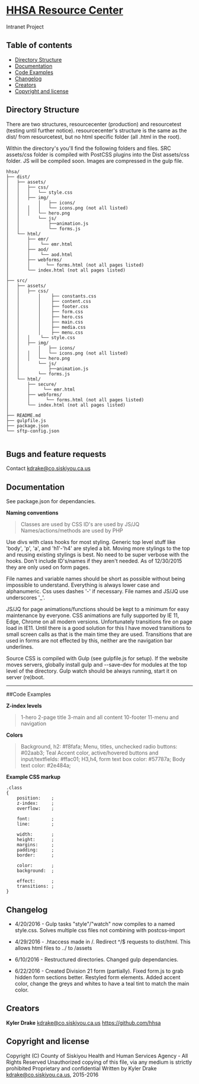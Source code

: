 # [HHSA Resource Center](http://resourcecenter.hsd.lan)
Intranet Project

## Table of contents

* [Directory Structure](#directory-structure)
* [Documentation](#documentation)
* [Code Examples](#code-examples)
* [Changelog](#changelog)
* [Creators](#creators)
* [Copyright and license](#copyright-and-license)

## Directory Structure
There are two structures, resourcecenter (production) and resourcetest (testing until further notice). resourcecenter's structure is the same as the dist/ from resourcetest, but no html specific folder (all .html in the root).

Within the directory's you'll find the following folders and files. SRC assets/css folder is compiled with PostCSS plugins into the Dist assets/css folder. JS will be compiled soon. Images are compressed in the gulp file.

```
hhsa/
├── dist/
│	├── assets/
│	│	├── css/
│	│	│   └── style.css
│	│	├── img/
│	│   	│   ├── icons/
│	│	│   │	└── icons.png (not all listed)
│	│	│   └── hero.png
│	│       └── js/
│	│   	    ├──animation.js
│	│           └── forms.js
│	└── html/		
│	    ├── emr/
│	    │	 └── emr.html
│	    ├── aod/
│	    │    └── aod.html
│	    ├── webforms/
│	    │	   └── forms.html (not all pages listed)
│	    └── index.html (not all pages listed)
│   
├── src/
│	├── assets/
│	│	├── css/
│	│   	│    ├── constants.css
│	│   	│    ├── content.css
│	│   	│    ├── footer.css
│	│   	│    ├── form.css
│	│   	│    ├── hero.css
│	│   	│    ├── main.css
│	│   	│    ├── media.css
│	│   	│    ├── menu.css
│	│	│    └── style.css
│	│	├── img/
│	│   	│   ├── icons/
│	│	│   │	└── icons.png (not all listed)
│	│	│   └── hero.png
│	│   	└── js/
│	│   	    ├──animation.js
│	│	    └── forms.js
│	└── html/		
│	    ├── secure/
│	    │	  └── emr.html
│	    ├── webforms/
│	    │	   └── forms.html (not all pages listed)
│	    └── index.html (not all pages listed)
│
├── README.md
├── gulpfile.js
├── package.json
└── sftp-config.json


```

## Bugs and feature requests

Contact kdrake@co.siskiyou.ca.us


## Documentation

See package.json for dependancies. 

**Naming conventions**

>Classes are used by CSS
>ID's are used by JS/JQ
>Names/actions/methods are used by PHP
	
Use divs with class hooks for most styling. Generic top level stuff like 'body', 'p', 'a', and 'h1'-'h4' are styled a bit. Moving more stylings to the top and reusing existing stylings is best.
No need to be super verbose with the hooks. Don't include ID's/names if they aren't needed. As of 12/30/2015 they are only used on form pages.
	
File names and variable names should be short as possible without being impossible to understand. Everything is always lower case and alphanumeric. Css uses dashes '-' if necessary. File names and JS/JQ use underscores '_'. 
	
JS/JQ for page animations/functions should be kept to a minimum for easy maintenance by everyone. CSS animations are fully supported by IE 11, Edge, Chrome on all modern versions. 
Unfortunately transitions fire on page load in IE11. Until there is a good solution for this I have moved transitions to small screen calls as that is the main time they are used.
Transitions that are used in forms are not effected by this, neither are the navigation bar underlines.

Source CSS is compiled with Gulp (see gulpfile.js for setup). If the website moves servers, globally install gulp and --save-dev for modules at the top level of the directory. Gulp watch should be always running, start it on server (re)boot.


----------
##Code Examples

**Z-index levels**
>1-hero
>2-page title
>3-main and all content
>10-footer
>11-menu and navigation

**Colors**
>Background, h2: #f8fafa;
>Menu, titles, unchecked radio buttons: #02aab3; Teal
>Accent color, active/hovered buttons and input/textfields: #ffac01; 
>H3,h4, form text box color: #57787a;
>Body text color: #2e484a;



**Example CSS markup**

    .class  
    { 
	    position:    ; 	
	    z-index:     ; 	
	    overflow:    ;
	     	 
	    font:        ;
	    line:        ;
	     
	    width:       ; 
	    height:      ;
	    margins:     ; 	
	    padding:     ; 
	    border:      ;
	    
	    color:       ; 
	    background:  ;
	    
	    effect:      ;
	    transitions: ; 
    }

## Changelog

* 4/20/2016 - Gulp tasks "style"/"watch" now compiles to a named style.css. Solves multiple css files not combining with postcss-import
	
* 4/29/2016 - .htaccess made in /. Redirect ^/$ requests to dist/html. This allows html files to ../ to /assets

* 6/10/2016 - Restructured directories. Changed gulp dependancies.

* 6/22/2016 - Created Division 21 form (partially). Fixed form.js to grab hidden form sections better. Restyled form elements. Added accent color, change the greys and whites to have a teal tint to match the main color.


## Creators

**Kyler Drake**
<kdrake@co.siskiyou.ca.us>
<https://github.com/hhsa>


## Copyright and license

Copyright (C) County of Siskiyou Health and Human Services Agency - All Rights Reserved
Unauthorized copying of this file, via any medium is strictly prohibited
Proprietary and confidential
Written by Kyler Drake <kdrake@co.siskiyou.ca.us>, 2015-2016

